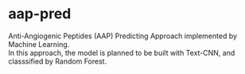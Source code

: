 # aap-pred
Anti-Angiogenic Peptides (AAP) Predicting Approach implemented by Machine Learning. <br />
In this approach, the model is planned to be built with Text-CNN, and classsified by Random Forest.
